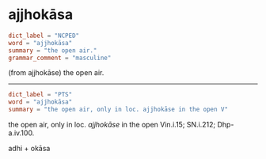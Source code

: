 # ajjhokāsa

``` toml
dict_label = "NCPED"
word = "ajjhokāsa"
summary = "the open air."
grammar_comment = "masculine"
```

(from ajjhokāse) the open air.

--------------------

``` toml
dict_label = "PTS"
word = "ajjhokāsa"
summary = "the open air, only in loc. ajjhokāse in the open V"
```

the open air, only in loc. *ajjhokāse* in the open Vin.i.15; SN.i.212; Dhp\-a.iv.100.

adhi \+ okāsa

